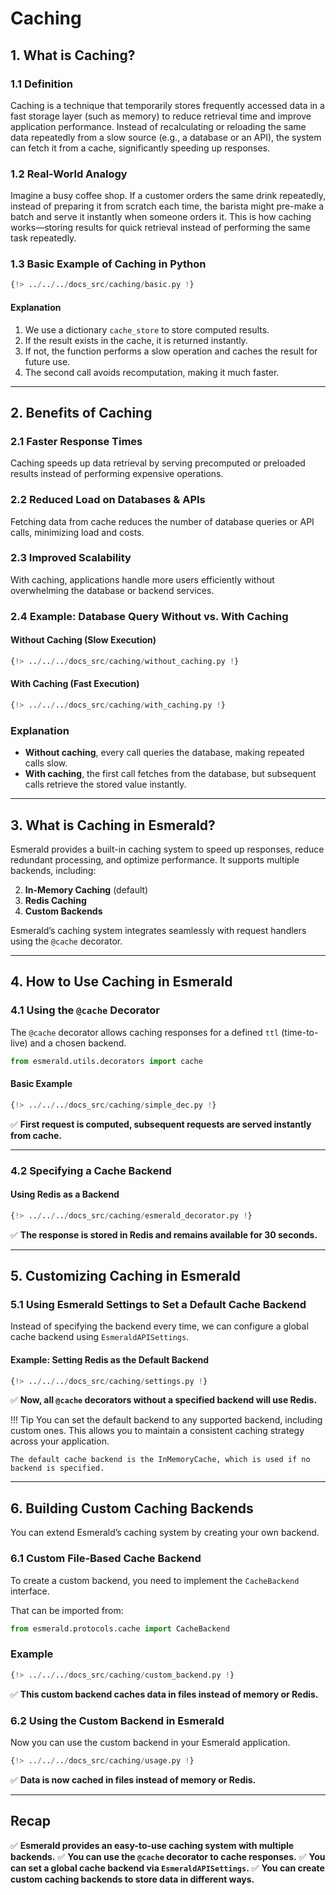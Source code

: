 # Caching

## **1. What is Caching?**

### **1.1 Definition**

Caching is a technique that temporarily stores frequently accessed data in a fast storage layer (such as memory)
to reduce retrieval time and improve application performance. Instead of recalculating or reloading the same data
repeatedly from a slow source (e.g., a database or an API), the system can fetch it from a cache,
significantly speeding up responses.

### **1.2 Real-World Analogy**

Imagine a busy coffee shop. If a customer orders the same drink repeatedly, instead of preparing it from scratch each
time, the barista might pre-make a batch and serve it instantly when someone orders it. This is how caching works—storing
results for quick retrieval instead of performing the same task repeatedly.

### **1.3 Basic Example of Caching in Python**

```python
{!> ../../../docs_src/caching/basic.py !}
```

####  Explanation

1. We use a dictionary `cache_store` to store computed results.
2. If the result exists in the cache, it is returned instantly.
3. If not, the function performs a slow operation and caches the result for future use.
4. The second call avoids recomputation, making it much faster.

---

## **2. Benefits of Caching**

### **2.1 Faster Response Times**

Caching speeds up data retrieval by serving precomputed or preloaded results instead of performing expensive operations.

### **2.2 Reduced Load on Databases & APIs**

Fetching data from cache reduces the number of database queries or API calls, minimizing load and costs.

### **2.3 Improved Scalability**

With caching, applications handle more users efficiently without overwhelming the database or backend services.

### **2.4 Example: Database Query Without vs. With Caching**

#### **Without Caching (Slow Execution)**

```python
{!> ../../../docs_src/caching/without_caching.py !}
```

#### **With Caching (Fast Execution)**

```python
{!> ../../../docs_src/caching/with_caching.py !}
```

### Explanation

- **Without caching**, every call queries the database, making repeated calls slow.
- **With caching**, the first call fetches from the database, but subsequent calls retrieve the stored value instantly.

---

## **3. What is Caching in Esmerald?**

Esmerald provides a built-in caching system to speed up responses, reduce redundant processing, and optimize performance.
It supports multiple backends, including:

2. **In-Memory Caching** (default)
2. **Redis Caching**
3. **Custom Backends**

Esmerald’s caching system integrates seamlessly with request handlers using the `@cache` decorator.

---

## **4. How to Use Caching in Esmerald**

### **4.1 Using the `@cache` Decorator**

The `@cache` decorator allows caching responses for a defined `ttl` (time-to-live) and a chosen backend.

```python
from esmerald.utils.decorators import cache
```

#### **Basic Example**

```python
{!> ../../../docs_src/caching/simple_dec.py !}
```
✅ **First request is computed, subsequent requests are served instantly from cache.**

---

### **4.2 Specifying a Cache Backend**

#### **Using Redis as a Backend**

```python
{!> ../../../docs_src/caching/esmerald_decorator.py !}
```
✅ **The response is stored in Redis and remains available for 30 seconds.**

---

## **5. Customizing Caching in Esmerald**

### **5.1 Using Esmerald Settings to Set a Default Cache Backend**

Instead of specifying the backend every time, we can configure a global cache backend using `EsmeraldAPISettings`.

#### **Example: Setting Redis as the Default Backend**

```python
{!> ../../../docs_src/caching/settings.py !}
```

✅ **Now, all `@cache` decorators without a specified backend will use Redis.**

!!! Tip
    You can set the default backend to any supported backend, including custom ones.
    This allows you to maintain a consistent caching strategy across your application.

    The default cache backend is the InMemoryCache, which is used if no backend is specified.

---

## **6. Building Custom Caching Backends**

You can extend Esmerald’s caching system by creating your own backend.

### **6.1 Custom File-Based Cache Backend**

To create a custom backend, you need to implement the `CacheBackend` interface.

That can be imported from:

```python
from esmerald.protocols.cache import CacheBackend
```

### Example

```python
{!> ../../../docs_src/caching/custom_backend.py !}
```

✅ **This custom backend caches data in files instead of memory or Redis.**

### **6.2 Using the Custom Backend in Esmerald**

Now you can use the custom backend in your Esmerald application.

```python
{!> ../../../docs_src/caching/usage.py !}
```

✅ **Data is now cached in files instead of memory or Redis.**

---

## Recap

✅ **Esmerald provides an easy-to-use caching system with multiple backends.**
✅ **You can use the `@cache` decorator to cache responses.**
✅ **You can set a global cache backend via `EsmeraldAPISettings`.**
✅ **You can create custom caching backends to store data in different ways.**
